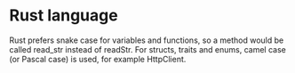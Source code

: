 
# Rust language

Rust prefers snake case for variables and functions, so a method would be called read_str instead of readStr. For structs, traits and enums, camel case (or Pascal case) is used, for example HttpClient.

